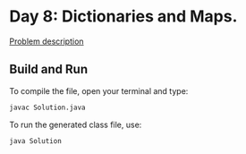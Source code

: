 # Day 8: Dictionaries and Maps.

[Problem description](https://www.hackerrank.com/challenges/30-dictionaries-and-maps)

## Build and Run

To compile the file, open your terminal and type:
```bash
javac Solution.java
```

To run the generated class file, use:
```bash
java Solution
```
